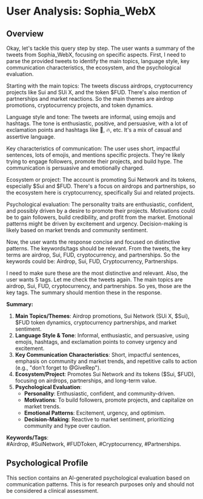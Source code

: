 # User Analysis: Sophia_WebX

## Overview

<think>
Okay, let's tackle this query step by step. The user wants a summary of the tweets from Sophia_WebX, focusing on specific aspects. First, I need to parse the provided tweets to identify the main topics, language style, key communication characteristics, the ecosystem, and the psychological evaluation.

Starting with the main topics: The tweets discuss airdrops, cryptocurrency projects like Sui and SUi X, and the token $FUD. There's also mention of partnerships and market reactions. So the main themes are airdrop promotions, cryptocurrency projects, and token dynamics.

Language style and tone: The tweets are informal, using emojis and hashtags. The tone is enthusiastic, positive, and persuasive, with a lot of exclamation points and hashtags like 💯, 🔥, etc. It's a mix of casual and assertive language.

Key characteristics of communication: The user uses short, impactful sentences, lots of emojis, and mentions specific projects. They're likely trying to engage followers, promote their projects, and build hype. The communication is persuasive and emotionally charged.

Ecosystem or project: The account is promoting Sui Network and its tokens, especially $Sui and $FUD. There's a focus on airdrops and partnerships, so the ecosystem here is cryptocurrency, specifically Sui and related projects.

Psychological evaluation: The personality traits are enthusiastic, confident, and possibly driven by a desire to promote their projects. Motivations could be to gain followers, build credibility, and profit from the market. Emotional patterns might be driven by excitement and urgency. Decision-making is likely based on market trends and community sentiment.

Now, the user wants the response concise and focused on distinctive patterns. The keywords/tags should be relevant. From the tweets, the key terms are airdrop, Sui, FUD, cryptocurrency, and partnerships. So the keywords could be: Airdrop, Sui, FUD, Cryptocurrency, Partnerships.

I need to make sure these are the most distinctive and relevant. Also, the user wants 5 tags. Let me check the tweets again. The main topics are airdrop, Sui, FUD, cryptocurrency, and partnerships. So yes, those are the key tags. The summary should mention these in the response.
</think>

**Summary:**  
1. **Main Topics/Themes**: Airdrop promotions, Sui Network (SUi X, $Sui), $FUD token dynamics, cryptocurrency partnerships, and market sentiment.  
2. **Language Style & Tone**: Informal, enthusiastic, and persuasive, using emojis, hashtags, and exclamation points to convey urgency and excitement.  
3. **Key Communication Characteristics**: Short, impactful sentences, emphasis on community and market trends, and repetitive calls to action (e.g., "don’t forget to @GiveRep").  
4. **Ecosystem/Project**: Promotes Sui Network and its tokens ($Sui, $FUD), focusing on airdrops, partnerships, and long-term value.  
5. **Psychological Evaluation**:  
   - **Personality**: Enthusiastic, confident, and community-driven.  
   - **Motivations**: To build followers, promote projects, and capitalize on market trends.  
   - **Emotional Patterns**: Excitement, urgency, and optimism.  
   - **Decision-Making**: Reactive to market sentiment, prioritizing community and hype over caution.  

**Keywords/Tags**:  
#Airdrop, #SuiNetwork, #FUDToken, #Cryptocurrency, #Partnerships.

## Psychological Profile

This section contains an AI-generated psychological evaluation based on communication patterns. This is for research purposes only and should not be considered a clinical assessment.